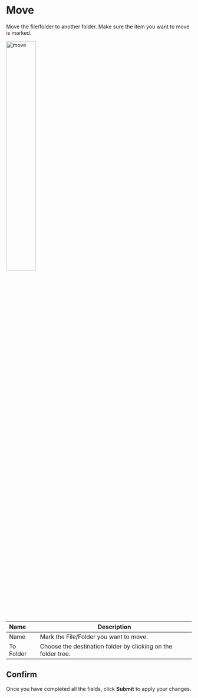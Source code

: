 # Move

Move the file/folder to another folder. Make sure the item you want to move is marked.

<img src="/static/images/move.jpg" alt="move" style="width: 40%; display: block"></a>

**Name** | **Description**
:--- | ---
Name | Mark the File/Folder you want to move.
To Folder | Choose the destination folder by clicking on the folder tree.

## Confirm

Once you have completed all the fields, click **Submit** to apply your changes.